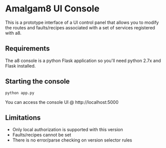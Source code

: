 # Amalgam8 UI Console

This is a prototype interface of a UI control panel that allows you to modify the routes and faults/recipes associated with a set of services registered with a8.

## Requirements

The a8 console is a python Flask application so you'll need python 2.7x and Flask installed.

## Starting the console

`python app.py`

You can access the console UI @ http://localhost:5000

## Limitations

- Only local authorization is supported with this version
- Faults/recipes cannot be set
- There is no error/parse checking on version selector rules
